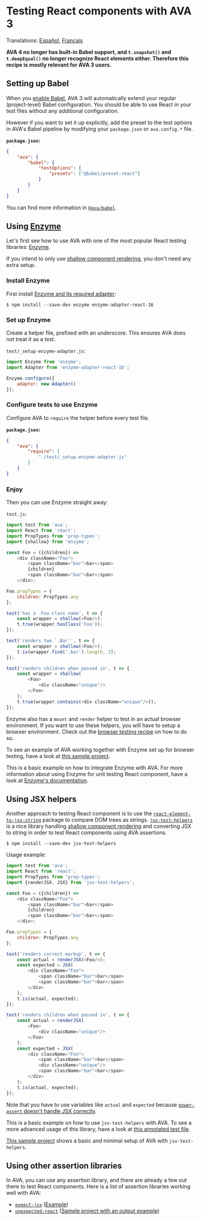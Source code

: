 # Testing React components with AVA 3

Translations: [Español](https://github.com/avajs/ava-docs/blob/master/es_ES/docs/recipes/react.md), [Français](https://github.com/avajs/ava-docs/blob/master/fr_FR/docs/recipes/react.md)

**AVA 4 no longer has built-in Babel support, and `t.snapshot()` and `t.deepEqual()` no longer recognize React elements either. Therefore this recipe is mostly relevant for AVA 3 users.**

## Setting up Babel

When you [enable Babel](https://github.com/avajs/babel), AVA 3 will automatically extend your regular (project-level) Babel configuration. You should be able to use React in your test files without any additional configuration.

However if you want to set it up explicitly, add the preset to the test options in AVA's Babel pipeline by modifying your `package.json` or `ava.config.*` file.

**`package.json`:**

```json
{
	"ava": {
		"babel": {
			"testOptions": {
				"presets": ["@babel/preset-react"]
			}
		}
	}
}
```

You can find more information in [`@ava/babel`](https://github.com/avajs/babel).

## Using [Enzyme](https://github.com/airbnb/enzyme)

Let's first see how to use AVA with one of the most popular React testing libraries: [Enzyme](https://github.com/enzymejs/enzyme).

If you intend to only use [shallow component rendering](https://facebook.github.io/react/docs/test-utils.html#shallow-rendering), you don't need any extra setup.

### Install Enzyme

First install [Enzyme and its required adapter](https://github.com/enzymejs/enzyme#installation):

```console
$ npm install --save-dev enzyme enzyme-adapter-react-16
```

### Set up Enzyme

Create a helper file, prefixed with an underscore. This ensures AVA does not treat it as a test.

`test/_setup-enzyme-adapter.js`:

```js
import Enzyme from 'enzyme';
import Adapter from 'enzyme-adapter-react-16';

Enzyme.configure({
	adapter: new Adapter()
});
```

### Configure tests to use Enzyme

Configure AVA to `require` the helper before every test file.

**`package.json`:**

```json
{
	"ava": {
		"require": [
			"./test/_setup-enzyme-adapter.js"
		]
	}
}
```

### Enjoy

Then you can use Enzyme straight away:

`test.js`:

```js
import test from 'ava';
import React from 'react';
import PropTypes from 'prop-types';
import {shallow} from 'enzyme';

const Foo = ({children}) =>
	<div className="Foo">
		<span className="bar">bar</span>
		{children}
		<span className="bar">bar</span>
	</div>;

Foo.propTypes = {
	children: PropTypes.any
};

test('has a .Foo class name', t => {
	const wrapper = shallow(<Foo/>);
	t.true(wrapper.hasClass('Foo'));
});

test('renders two `.Bar`', t => {
	const wrapper = shallow(<Foo/>);
	t.is(wrapper.find('.bar').length, 2);
});

test('renders children when passed in', t => {
	const wrapper = shallow(
		<Foo>
			<div className="unique"/>
		</Foo>
	);
	t.true(wrapper.contains(<div className="unique"/>));
});
```

Enzyme also has a `mount` and `render` helper to test in an actual browser environment. If you want to use these helpers, you will have to setup a browser environment. Check out the [browser testing recipe](https://github.com/avajs/ava/blob/main/docs/recipes/browser-testing.md) on how to do so.

To see an example of AVA working together with Enzyme set up for browser testing, have a look at [this sample project](https://github.com/adriantoine/ava-enzyme-demo).

This is a basic example on how to integrate Enzyme with AVA. For more information about using Enzyme for unit testing React component, have a look at [Enzyme's documentation](https://enzymejs.github.io/enzyme/).

## Using JSX helpers

Another approach to testing React component is to use the [`react-element-to-jsx-string`](https://github.com/algolia/react-element-to-jsx-string) package to compare DOM trees as strings. [`jsx-test-helpers`](https://github.com/MoOx/jsx-test-helpers) is a nice library handling [shallow component rendering](https://facebook.github.io/react/docs/test-utils.html#shallow-rendering) and converting JSX to string in order to test React components using AVA assertions.

```console
$ npm install --save-dev jsx-test-helpers
```

Usage example:

```js
import test from 'ava';
import React from 'react';
import PropTypes from 'prop-types';
import {renderJSX, JSX} from 'jsx-test-helpers';

const Foo = ({children}) =>
	<div className="Foo">
		<span className="bar">bar</span>
		{children}
		<span className="bar">bar</span>
	</div>;

Foo.propTypes = {
	children: PropTypes.any
};

test('renders correct markup', t => {
	const actual = renderJSX(<Foo/>);
	const expected = JSX(
		<div className="Foo">
			<span className="bar">bar</span>
			<span className="bar">bar</span>
		</div>
	);
	t.is(actual, expected);
});

test('renders children when passed in', t => {
	const actual = renderJSX(
		<Foo>
			<div className="unique"/>
		</Foo>
	);
	const expected = JSX(
		<div className="Foo">
			<span className="bar">bar</span>
			<div className="unique"/>
			<span className="bar">bar</span>
		</div>
	);
	t.is(actual, expected);
});
```

Note that you have to use variables like `actual` and `expected` because [`power-assert` doesn't handle JSX correctly](https://github.com/power-assert-js/power-assert/issues/34).

This is a basic example on how to use `jsx-test-helpers` with AVA. To see a more advanced usage of this library, have a look at [this annotated test file](https://github.com/MoOx/jsx-test-helpers/blob/master/src/__tests__/index.js).

[This sample project](https://github.com/MoOx/jsx-test-helpers) shows a basic and minimal setup of AVA with `jsx-test-helpers`.

## Using other assertion libraries

In AVA, you can use any assertion library, and there are already a few out there to test React components. Here is a list of assertion libraries working well with AVA:

- [`expect-jsx`](https://github.com/algolia/expect-jsx) ([Example](https://github.com/avajs/ava/issues/186#issuecomment-161317068))
- [`unexpected-react`](https://github.com/bruderstein/unexpected-react) ([Sample project with an output example](https://github.com/adriantoine/ava-unexpected-react-demo))
